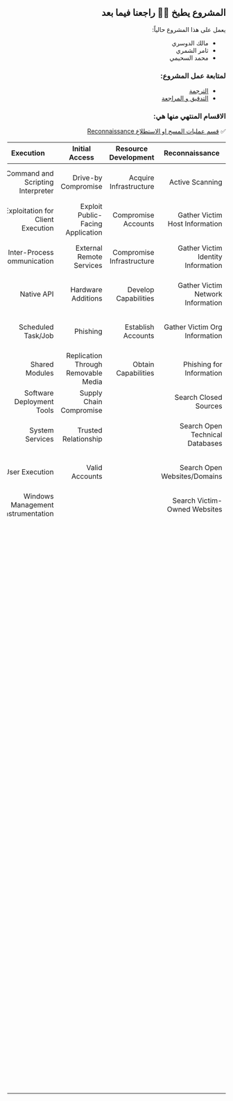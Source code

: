 
<div dir="rtl" align='right'>
  
  
  
  ## المشروع يطبخ 💪🏻 راجعنا فيما بعد
  
  يعمل على هذا المشروع حالياً:
  - مالك الدوسري
  - ثامر الشمري
  - محمد السحيمي

### لمتابعة عمل المشروع: 
- [الترجمة ](https://github.com/Malajab/incyber/issues/9#issue-865804375)
- [التدقيق و المراجعة](https://github.com/Malajab/incyber/issues/10#issue-865805548)

### الاقسام المنتهي منها هي: 

✅  [قسم عمليات المسح او الاستطلاع Reconnaissance](/MITRE-ATT&CK-AR/Reconnaissance.md)


| Reconnaissance                     | Resource Development      | Initial Access                      | Execution                          | Persistence                          | Privilege Escalation                  | Defense Evasion                             | Credential Access                      | Discovery                              | Lateral Movement                      | Collection                         | Command and Control                   | Exfiltration                           | Impact                     |
|------------------------------------|---------------------------|-------------------------------------|------------------------------------|--------------------------------------|---------------------------------------|---------------------------------------------|----------------------------------------|----------------------------------------|---------------------------------------|------------------------------------|---------------------------------------|----------------------------------------|----------------------------|
| Active Scanning                    | Acquire Infrastructure    | Drive-by Compromise                 | Command and Scripting Interpreter  | Account Manipulation                 | Abuse Elevation Control Mechanism     | Abuse Elevation Control Mechanism           | Brute Force                            | Account Discovery                      | Exploitation of Remote Services       | Archive Collected Data             | Application Layer Protocol            | Automated Exfiltration                 | Account Access Removal     |
| Gather Victim Host Information     | Compromise Accounts       | Exploit Public-Facing Application   | Exploitation for Client Execution  | BITS Jobs                            | Access Token Manipulation             | Access Token Manipulation                   | Credentials from Password Stores       | Application Window Discovery           | Internal Spearphishing                | Audio Capture                      | Communication Through Removable Media | Data Transfer Size Limits              | Data Destruction           |
| Gather Victim Identity Information | Compromise Infrastructure | External Remote Services            | Inter-Process Communication        | Boot or Logon Autostart Execution    | Boot or Logon Autostart Execution     | BITS Jobs                                   | Exploitation for Credential Access     | Browser Bookmark Discovery             | Lateral Tool Transfer                 | Automated Collection               | Data Encoding                         | Exfiltration Over Alternative Protocol | Data Encrypted for Impact  |
| Gather Victim Network Information  | Develop Capabilities      | Hardware Additions                  | Native API                         | Boot or Logon Initialization Scripts | Boot or Logon Initialization Scripts  | Deobfuscate/Decode Files or Information     | Forced Authentication                  | Cloud Infrastructure Discovery         | Remote Service Session Hijacking      | Clipboard Data                     | Data Obfuscation                      | Exfiltration Over C2 Channel           | Data Manipulation          |
| Gather Victim Org Information      | Establish Accounts        | Phishing                            | Scheduled Task/Job                 | Browser Extensions                   | Create or Modify System Process       | Direct Volume Access                        | Forge Web Credentials                  | Cloud Service Dashboard                | Remote Services                       | Data from Cloud Storage Object     | Dynamic Resolution                    | Exfiltration Over Other Network Medium | Defacement                 |
| Phishing for Information           | Obtain Capabilities       | Replication Through Removable Media | Shared Modules                     | Compromise Client Software Binary    | Domain Policy Modification            | Domain Policy Modification                  | Input Capture                          | Cloud Service Discovery                | Replication Through Removable Media   | Data from Configuration Repository | Encrypted Channel                     | Exfiltration Over Physical Medium      | Disk Wipe                  |
| Search Closed Sources              |                           | Supply Chain Compromise             | Software Deployment Tools          | Create Account                       | Event Triggered Execution             | Execution Guardrails                        | Man-in-the-Middle                      | Domain Trust Discovery                 | Software Deployment Tools             | Data from Information Repositories | Fallback Channels                     | Exfiltration Over Web Service          | Endpoint Denial of Service |
| Search Open Technical Databases    |                           | Trusted Relationship                | System Services                    | Create or Modify System Process      | Exploitation for Privilege Escalation | Exploitation for Defense Evasion            | Modify Authentication Process          | File and Directory Discovery           | Taint Shared Content                  | Data from Local System             | Ingress Tool Transfer                 | Scheduled Transfer                     | Firmware Corruption        |
| Search Open Websites/Domains       |                           | Valid Accounts                      | User Execution                     | Event Triggered Execution            | Hijack Execution Flow                 | File and Directory Permissions Modification | Network Sniffing                       | Network Service Scanning               | Use Alternate Authentication Material | Data from Network Shared Drive     | Multi-Stage Channels                  | Transfer Data to Cloud Account         | Inhibit System Recovery    |
| Search Victim-Owned Websites       |                           |                                     | Windows Management Instrumentation | External Remote Services             | Process Injection                     | Hide Artifacts                              | OS Credential Dumping                  | Network Share Discovery                |                                       | Data from Removable Media          | Non-Application Layer Protocol        |                                        | Network Denial of Service  |
|                                    |                           |                                     |                                    | Hijack Execution Flow                | Scheduled Task/Job                    | Hijack Execution Flow                       | Steal Application Access Token         | Network Sniffing                       |                                       | Data Staged                        | Non-Standard Port                     |                                        | Resource Hijacking         |
|                                    |                           |                                     |                                    | Implant Container Image              | Valid Accounts                        | Impair Defenses                             | Steal or Forge Kerberos Tickets        | Password Policy Discovery              |                                       | Email Collection                   | Protocol Tunneling                    |                                        | Service Stop               |
|                                    |                           |                                     |                                    | Office Application Startup           |                                       | Indicator Removal on Host                   | Steal Web Session Cookie               | Peripheral Device Discovery            |                                       | Input Capture                      | Proxy                                 |                                        | System Shutdown/Reboot     |
|                                    |                           |                                     |                                    | Pre-OS Boot                          |                                       | Indirect Command Execution                  | Two-Factor Authentication Interception | Permission Groups Discovery            |                                       | Man in the Browser                 | Remote Access Software                |                                        |                            |
|                                    |                           |                                     |                                    | Scheduled Task/Job                   |                                       | Masquerading                                | Unsecured Credentials                  | Process Discovery                      |                                       | Man-in-the-Middle                  | Traffic Signaling                     |                                        |                            |
|                                    |                           |                                     |                                    | Server Software Component            |                                       | Modify Authentication Process               |                                        | Query Registry                         |                                       | Screen Capture                     | Web Service                           |                                        |                            |
|                                    |                           |                                     |                                    | Traffic Signaling                    |                                       | Modify Cloud Compute Infrastructure         |                                        | Remote System Discovery                |                                       | Video Capture                      |                                       |                                        |                            |
|                                    |                           |                                     |                                    | Valid Accounts                       |                                       | Modify Registry                             |                                        | Software Discovery                     |                                       |                                    |                                       |                                        |                            |
|                                    |                           |                                     |                                    |                                      |                                       | Modify System Image                         |                                        | System Information Discovery           |                                       |                                    |                                       |                                        |                            |
|                                    |                           |                                     |                                    |                                      |                                       | Network Boundary Bridging                   |                                        | System Network Configuration Discovery |                                       |                                    |                                       |                                        |                            |
|                                    |                           |                                     |                                    |                                      |                                       | Obfuscated Files or Information             |                                        | System Network Connections Discovery   |                                       |                                    |                                       |                                        |                            |
|                                    |                           |                                     |                                    |                                      |                                       | Pre-OS Boot                                 |                                        | System Owner/User Discovery            |                                       |                                    |                                       |                                        |                            |
|                                    |                           |                                     |                                    |                                      |                                       | Process Injection                           |                                        | System Service Discovery               |                                       |                                    |                                       |                                        |                            |
|                                    |                           |                                     |                                    |                                      |                                       | Rogue Domain Controller                     |                                        | System Time Discovery                  |                                       |                                    |                                       |                                        |                            |
|                                    |                           |                                     |                                    |                                      |                                       | Rootkit                                     |                                        | Virtualization/Sandbox Evasion         |                                       |                                    |                                       |                                        |                            |
|                                    |                           |                                     |                                    |                                      |                                       | Signed Binary Proxy Execution               |                                        |                                        |                                       |                                    |                                       |                                        |                            |
|                                    |                           |                                     |                                    |                                      |                                       | Signed Script Proxy Execution               |                                        |                                        |                                       |                                    |                                       |                                        |                            |
|                                    |                           |                                     |                                    |                                      |                                       | Subvert Trust Controls                      |                                        |                                        |                                       |                                    |                                       |                                        |                            |
|                                    |                           |                                     |                                    |                                      |                                       | Template Injection                          |                                        |                                        |                                       |                                    |                                       |                                        |                            |
|                                    |                           |                                     |                                    |                                      |                                       | Traffic Signaling                           |                                        |                                        |                                       |                                    |                                       |                                        |                            |
|                                    |                           |                                     |                                    |                                      |                                       | Trusted Developer Utilities Proxy Execution |                                        |                                        |                                       |                                    |                                       |                                        |                            |
|                                    |                           |                                     |                                    |                                      |                                       | Unused/Unsupported Cloud Regions            |                                        |                                        |                                       |                                    |                                       |                                        |                            |
|                                    |                           |                                     |                                    |                                      |                                       | Use Alternate Authentication Material       |                                        |                                        |                                       |                                    |                                       |                                        |                            |
|                                    |                           |                                     |                                    |                                      |                                       | Valid Accounts                              |                                        |                                        |                                       |                                    |                                       |                                        |                            |
|                                    |                           |                                     |                                    |                                      |                                       | Virtualization/Sandbox Evasion              |                                        |                                        |                                       |                                    |                                       |                                        |                            |
|                                    |                           |                                     |                                    |                                      |                                       | Weaken Encryption                           |                                        |                                        |                                       |                                    |                                       |                                        |                            |
|                                    |                           |                                     |                                    |                                      |                                       | XSL Script Processing                       |                                        |                                        |                                       |                                    |                                       |                                        |                            |

